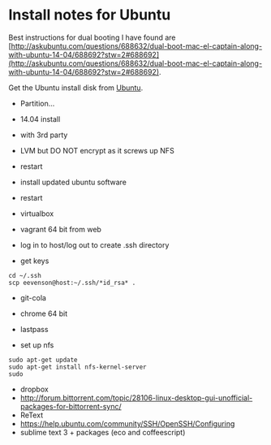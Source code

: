 # Install notes for Ubuntu

Best instructions for dual booting I have found are [http://askubuntu.com/questions/688632/dual-boot-mac-el-captain-along-with-ubuntu-14-04/688692?stw=2#688692](http://askubuntu.com/questions/688632/dual-boot-mac-el-captain-along-with-ubuntu-14-04/688692?stw=2#688692).

Get the Ubuntu install disk from [Ubuntu](http://www.ubuntu.com/download/desktop/).

- Partition...

- 14.04 install
- with 3rd party
- LVM but DO NOT encrypt as it screws up NFS
- restart
- install updated ubuntu software
- restart
- virtualbox
- vagrant 64 bit from web
- log in to host/log out to create .ssh directory
- get keys
```
cd ~/.ssh
scp eevenson@host:~/.ssh/*id_rsa* .
```
- git-cola
- chrome 64 bit
- lastpass

- set up nfs
```
sudo apt-get update
sudo apt-get install nfs-kernel-server
sudo
```

- dropbox
- http://forum.bittorrent.com/topic/28106-linux-desktop-gui-unofficial-packages-for-bittorrent-sync/
- ReText
- https://help.ubuntu.com/community/SSH/OpenSSH/Configuring
- sublime text 3 + packages (eco and coffeescript)
